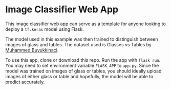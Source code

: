 # Image Classifier Web App

This image classifier web app can serve as a template for anyone looking to deploy a `tf.keras` model using Flask.

The model used in this example was then trained to distinguish between images of glass and tables. The dataset used is Glasses vs Tables by [Muhammed Buyukkinaci](https://github.com/MuhammedBuyukkinaci).

To use this app, clone or download this repo. Run the app with `flask run`. You may need to set environment variable `FLASK_APP` to `app.py`. Since the model was trained on images of glass or tables, you should ideally upload images of either glass or table and hopefully, the model will be able to predict accurately.
